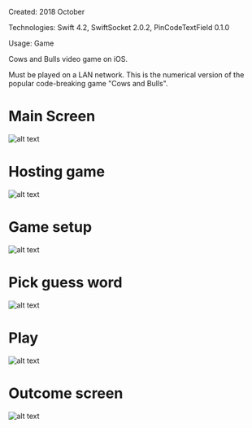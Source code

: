 Created: 2018 October

Technologies: Swift 4.2, SwiftSocket 2.0.2, PinCodeTextField 0.1.0

Usage: Game

Cows and Bulls video game on iOS.

Must be played on a LAN network. This is the numerical version of the popular code-breaking game "Cows and Bulls".

# Main Screen
![alt text](https://github.com/felixisto/CowsAndBulls-Android/blob/master/Screenshots/scrn0.png)

# Hosting game
![alt text](https://github.com/felixisto/CowsAndBulls-Android/blob/master/Screenshots/scrn1.png)

# Game setup
![alt text](https://github.com/felixisto/CowsAndBulls-Android/blob/master/Screenshots/scrn2.png)

# Pick guess word
![alt text](https://github.com/felixisto/CowsAndBulls-Android/blob/master/Screenshots/scrn3.png)

# Play
![alt text](https://github.com/felixisto/CowsAndBulls-Android/blob/master/Screenshots/scrn4.png)

# Outcome screen
![alt text](https://github.com/felixisto/CowsAndBulls-Android/blob/master/Screenshots/scrn5.png)
